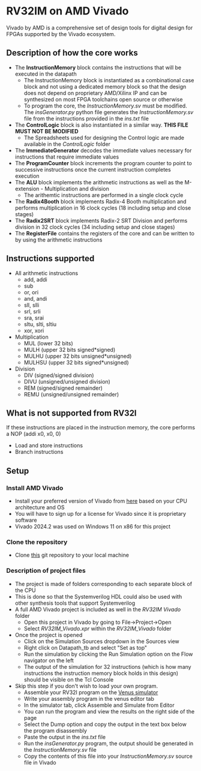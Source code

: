 # RV32IM on AMD Vivado

Vivado by AMD is a comprehensive set of design tools for digital design for FPGAs supported by the Vivado ecosystem.

## Description of how the core works

- The **InstructionMemory** block contains the instructions that will be executed in the datapath
    - The InstructionMemory block is instantiated as a combinational case block and not using a dedicated memory block so that the design does not depend on proprietary AMD/Xilinx IP and can be synthesized on most FPGA toolchains open source or otherwise
    - To program the core, the *InstructionMemory.sv* must be modified. The *insGenerator.py* python file generates the *InstructionMemory.sv* file from the instructions provided in the *ins.txt* file
- The **ControlLogic** block is also instantiated in a similar way. **THIS FILE MUST NOT BE MODIFIED**
    - The Spreadsheets used for designing the Control logic are made available in the *ControlLogic* folder
- The **ImmediateGenerator** decodes the immediate values necessary for instructions that require immediate values
- The **ProgramCounter** block increments the program counter to point to successive instructions once the current instruction completes execution
- The **ALU** block implements the arithmetic instructions as well as the M-extension - Multiplication and division
    - The arithemtic instructions are performed in a single clock cycle
- The **Radix4Booth** block implements Radix-4 Booth multiplication and performs multiplication in 16 clock cycles (18 including setup and close stages)
- The **Radix2SRT** block implements Radix-2 SRT Division and performs division in 32 clock cycles (34 including setup and close stages)
- The **RegisterFile** contains the registers of the core and can be written to by using the arithmetic instructions

## Instructions supported
- All arithmetic instructions
    - add, addi
    - sub
    - or, ori
    - and, andi
    - sll, slli
    - srl, srli
    - sra, srai
    - sltu, slti, sltiu
    - xor, xori
- Multiplication
    - MUL (lower 32 bits)
    - MULH (upper 32 bits signed*signed)
    - MULHU (upper 32 bits unsigned*unsigned)
    - MULHSU (upper 32 bits signed*unsigned)
- Division
    - DIV (signed/signed division)
    - DIVU (unsigned/unsigned division)
    - REM (signed/signed remainder)
    - REMU (unsigned/unsigned remainder)

## What is not supported from RV32I
If these instructions are placed in the instruction memory, the core performs a NOP (addi x0, x0, 0)
- Load and store instructions
- Branch instructions

## Setup

### Install AMD Vivado

- Install your preferred version of Vivado from [here](https://www.xilinx.com/support/download.html) based on your CPU architecture and OS
- You will have to sign up for a license for Vivado since it is proprietary software
- Vivado 2024.2 was used on Windows 11 on x86 for this project

### Clone the repository

- Clone [this](https://github.com/ak47av/RV32IM) git repository to your local machine

### Description of project files

- The project is made of folders corresponding to each separate block of the CPU
- This is done so that the Systemverilog HDL could also be used with other synthesis tools that support Systemverilog
- A full AMD Vivado project is included as well in the *RV32IM Vivado* folder
    - Open this project in Vivado by going to File->Project->Open
    - Select *RV32IM_Vivado.xpr* within the *RV32IM_Vivado* folder
- Once the project is opened
    - Click on the Simulation Sources dropdown in the Sources view
    - Right click on Datapath_tb and select "Set as top"
    - Run the simulation by clicking the Run Simulation option on the Flow navigator on the left
    - The output of the simulation for 32 instructions (which is how many instructions the instruction memory block holds in this design) should be visible on the Tcl Console 
- Skip this step if you don't wish to load your own program.
    - Assemble your RV32I program on the [Venus simulator](https://venus.cs61c.org/)
    - Write your assembly program in the venus editor tab
    - In the simulator tab, click Assemble and Simulate from Editor
    - You can run the program and view the results on the right side of the page
    - Select the Dump option and copy the output in the text box below the program disassembly
    - Paste the output in the *ins.txt* file 
    - Run the *insGenerator.py* program, the output should be generated in the *InstructionMemory.sv* file
    - Copy the contents of this file into your *InstructionMemory.sv* source file in Vivado




